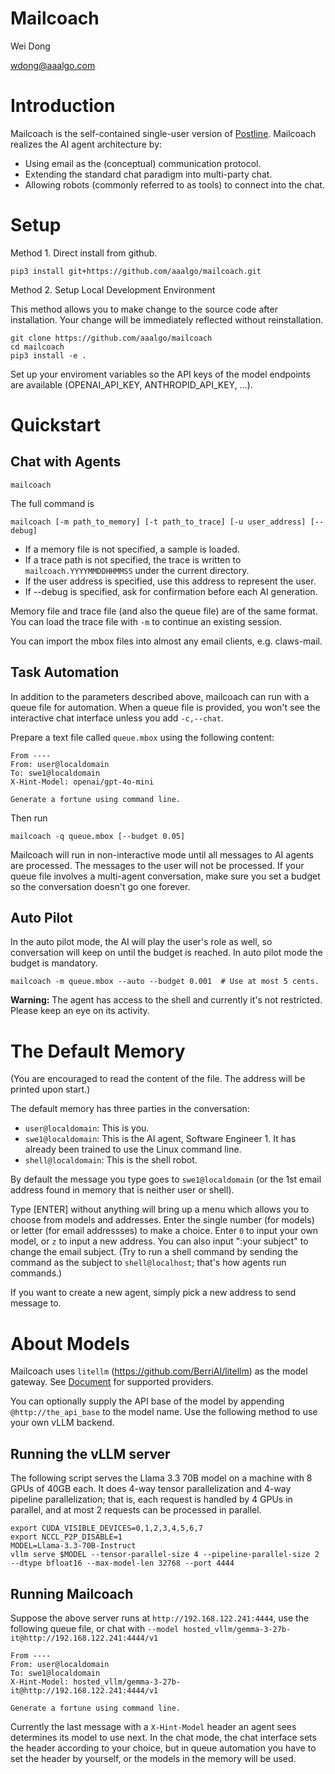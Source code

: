 Mailcoach
=========

Wei Dong

wdong@aaalgo.com

# Introduction

Mailcoach is the self-contained single-user version of [Postline](https://arxiv.org/abs/2502.09903).  Mailcoach realizes the AI agent architecture by:

- Using email as the (conceptual) communication protocol.
- Extending the standard chat paradigm into multi-party chat.
- Allowing robots (commonly referred to as tools) to connect into the chat.

# Setup

Method 1. Direct install from github.
```
pip3 install git+https://github.com/aaalgo/mailcoach.git
```

Method 2. Setup Local Development Environment

This method allows you to make change to the source code after installation.  Your change will be immediately reflected without reinstallation.

```
git clone https://github.com/aaalgo/mailcoach
cd mailcoach
pip3 install -e .
```

Set up your enviroment variables so the API keys of the model endpoints are available (OPENAI_API_KEY, ANTHROPID_API_KEY, ...).

# Quickstart

## Chat with Agents

```
mailcoach
```

The full command is

```
mailcoach [-m path_to_memory] [-t path_to_trace] [-u user_address] [--debug]
```

- If a memory file is not specified, a sample is loaded.
- If a trace path is not specified, the trace is written to `mailcoach.YYYYMMDDHHMMSS` under the current directory.
- If the user address is specified, use this address to represent the user. 
- If --debug is specified, ask for confirmation before each AI generation.

Memory file and trace file (and also the queue file) are of the same format.
You can load the trace file with `-m` to continue an existing session.

You can import the mbox files into almost any email clients, e.g. claws-mail.

## Task Automation

In addition to the parameters described above, mailcoach can run with a queue file for automation.  When a queue file is provided, you won't see the interactive chat interface unless you add `-c,--chat`.

Prepare a text file called `queue.mbox` using the following content:

```
From ----
From: user@localdomain
To: swe1@localdomain
X-Hint-Model: openai/gpt-4o-mini

Generate a fortune using command line.
```

Then run

```
mailcoach -q queue.mbox [--budget 0.05]
```

Mailcoach will run in non-interactive mode until all messages to AI agents are processed.  The messages to the user will not be processed.  If your queue file involves a multi-agent conversation, make sure you set a budget so the conversation doesn't go one forever.

## Auto Pilot

In the auto pilot mode, the AI will play the user's role as well, so conversation will keep on until the budget is reached.  In auto pilot mode the budget is mandatory.

```
mailcoach -m queue.mbox --auto --budget 0.001  # Use at most 5 cents.
```

**Warning:** The agent has access to the shell and currently it's not restricted. Please keep an eye on its activity. 

# The Default Memory

(You are encouraged to read the content of the file. The address will be printed upon start.)

The default memory has three parties in the conversation:

- `user@localdomain`: This is you.
- `swe1@localdomain`: This is the AI agent, Software Engineer 1.  It has already been trained to use the Linux command line.
- `shell@localdomain`: This is the shell robot.

By default the message you type goes to `swe1@localdomain` (or the 1st email address found in memory that is neither user or shell).

Type [ENTER] without anything will bring up a menu which allows you to choose from models and addresses.  Enter the single number (for models) or letter (for email addressses) to make a choice.  Enter `0` to input your own model, or `z` to input a new address.  You can also input ":your subject" to change the email subject. (Try to run a shell command by sending the command as the subject to `shell@localhost`; that's how agents run commands.)

If you want to create a new agent, simply pick a new address to send message to.

# About Models

Mailcoach uses `litellm` (https://github.com/BerriAI/litellm) as the model gateway.  See [Document](https://docs.litellm.ai/docs/providers) for supported providers.

You can optionally supply the API base of the model by appending `@http://the_api_base` to the model name.  Use the following method to use your own vLLM backend.

## Running the vLLM server

The following script serves the Llama 3.3 70B model on a machine with 8 GPUs of 40GB each.  It does 4-way tensor parallelization and 4-way pipeline parallelization; that is, each request is handled by 4 GPUs in parallel, and at most 2 requests can be processed in parallel.

```
export CUDA_VISIBLE_DEVICES=0,1,2,3,4,5,6,7
export NCCL_P2P_DISABLE=1
MODEL=Llama-3.3-70B-Instruct
vllm serve $MODEL --tensor-parallel-size 4 --pipeline-parallel-size 2 --dtype bfloat16 --max-model-len 32768 --port 4444
```

## Running Mailcoach

Suppose the above server runs at `http://192.168.122.241:4444`, use the following queue file, or chat with `--model hosted_vllm/gemma-3-27b-it@http://192.168.122.241:4444/v1`

```
From ----
From: user@localdomain
To: swe1@localdomain
X-Hint-Model: hosted_vllm/gemma-3-27b-it@http://192.168.122.241:4444/v1

Generate a fortune using command line.
```

Currently the last message with a `X-Hint-Model` header an agent sees determines its model to use next.  In the chat mode, the chat interface sets the header according to your choice, but in queue automation you have to set the header by yourself, or the models in the memory will be used.